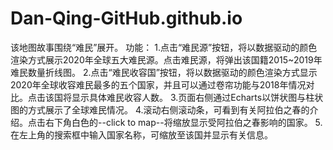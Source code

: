 # Dan-Qing-GitHub.github.io
该地图故事围绕“难民”展开。
功能：
  1.点击“难民源”按钮，将以数据驱动的颜色渲染方式展示2020年全球五大难民源。点击难民源，将弹出该国籍2015~2019年难民数量折线图。
  2.点击“难民收容国”按钮，将以数据驱动的颜色渲染方式显示2020年全球收容难民最多的五个国家，并且可以通过卷帘功能与2018年情况对比。点击该国将显示具体难民收容人数。
  3.页面右侧通过Echarts以饼状图与柱状图的方式展示了全球难民情况。
  4.滚动右侧滚动条，可看到有关阿拉伯之春的介绍。点击右下角白色的--click to map--将缩放显示受阿拉伯之春影响的国家。
  5.在左上角的搜索框中输入国家名称，可缩放至该国并显示有关信息。
